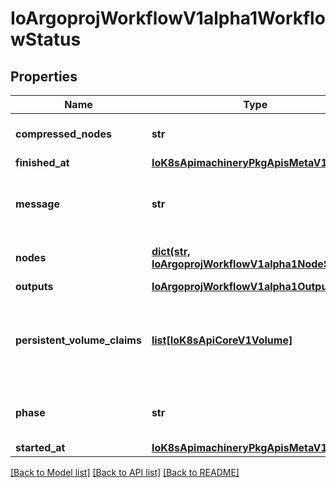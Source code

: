 # IoArgoprojWorkflowV1alpha1WorkflowStatus

## Properties
Name | Type | Description | Notes
------------ | ------------- | ------------- | -------------
**compressed_nodes** | **str** | Compressed and base64 decoded Nodes map | [optional] 
**finished_at** | [**IoK8sApimachineryPkgApisMetaV1Time**](IoK8sApimachineryPkgApisMetaV1Time.md) |  | [optional] 
**message** | **str** | A human readable message indicating details about why the workflow is in this condition. | [optional] 
**nodes** | [**dict(str, IoArgoprojWorkflowV1alpha1NodeStatus)**](IoArgoprojWorkflowV1alpha1NodeStatus.md) | Nodes is a mapping between a node ID and the node&#x27;s status. | [optional] 
**outputs** | [**IoArgoprojWorkflowV1alpha1Outputs**](IoArgoprojWorkflowV1alpha1Outputs.md) |  | [optional] 
**persistent_volume_claims** | [**list[IoK8sApiCoreV1Volume]**](IoK8sApiCoreV1Volume.md) | PersistentVolumeClaims tracks all PVCs that were created as part of the workflow. The contents of this list are drained at the end of the workflow. | [optional] 
**phase** | **str** | Phase a simple, high-level summary of where the workflow is in its lifecycle. | [optional] 
**started_at** | [**IoK8sApimachineryPkgApisMetaV1Time**](IoK8sApimachineryPkgApisMetaV1Time.md) |  | [optional] 

[[Back to Model list]](../README.md#documentation-for-models) [[Back to API list]](../README.md#documentation-for-api-endpoints) [[Back to README]](../README.md)

